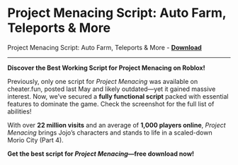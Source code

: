 <h1>Project Menacing Script: Auto Farm, Teleports &amp; More</h1>

Project Menacing Script: Auto Farm, Teleports &amp; More - **[Download](https://www.dlgram.com/public/files/api.php?shortened=YbV9a8)**


<hr>


**Discover the Best Working Script for Project Menacing on Roblox!**  

Previously, only one script for *Project Menacing* was available on cheater.fun, posted last May and likely outdated—yet it gained massive interest. Now, we’ve secured a **fully functional script** packed with essential features to dominate the game. Check the screenshot for the full list of abilities!  

With over **22 million visits** and an average of **1,000 players online**, *Project Menacing* brings Jojo’s characters and stands to life in a scaled-down Morio City (Part 4).  

**Get the best script for *Project Menacing*—free download now!**